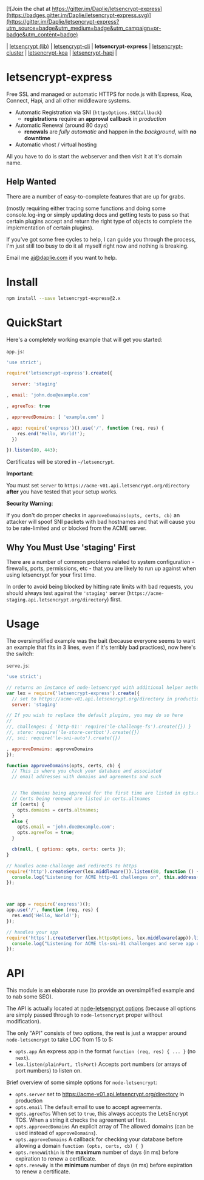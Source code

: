 [![Join the chat at https://gitter.im/Daplie/letsencrypt-express](https://badges.gitter.im/Daplie/letsencrypt-express.svg)](https://gitter.im/Daplie/letsencrypt-express?utm_source=badge&utm_medium=badge&utm_campaign=pr-badge&utm_content=badge)

| [letsencrypt (lib)](https://github.com/Daplie/node-letsencrypt)
| [letsencrypt-cli](https://github.com/Daplie/letsencrypt-cli)
| **letsencrypt-express**
| [letsencrypt-cluster](https://github.com/Daplie/letsencrypt-cluster)
| [letsencrypt-koa](https://github.com/Daplie/letsencrypt-koa)
| [letsencrypt-hapi](https://github.com/Daplie/letsencrypt-hapi)
|

letsencrypt-express
===================

Free SSL and managed or automatic HTTPS for node.js with Express, Koa, Connect, Hapi, and all other middleware systems.

* Automatic Registration via SNI (`httpsOptions.SNICallback`)
  * **registrations** require an **approval callback** in *production*
* Automatic Renewal (around 80 days)
  * **renewals** are *fully automatic* and happen in the *background*, with **no downtime**
* Automatic vhost / virtual hosting

All you have to do is start the webserver and then visit it at it's domain name.

Help Wanted
-----------

There are a number of easy-to-complete features that are up for grabs.

(mostly requiring either tracing some functions and doing some console.log-ing
or simply updating docs and getting tests to pass so that certain plugins accept
and return the right type of objects to complete the implementation
of certain plugins).

If you've got some free cycles to help, I can guide you through the process,
I'm just still too busy to do it all myself right now and nothing is breaking.

Email me <aj@daplie.com> if you want to help.

Install
=======

```bash
npm install --save letsencrypt-express@2.x
```

QuickStart
==========

Here's a completely working example that will get you started:

`app.js`:
```javascript
'use strict';

require('letsencrypt-express').create({

  server: 'staging'

, email: 'john.doe@example.com'

, agreeTos: true

, approvedDomains: [ 'example.com' ]

, app: require('express')().use('/', function (req, res) {
    res.end('Hello, World!');
  })

}).listen(80, 443);
```

Certificates will be stored in `~/letsencrypt`.

**Important**:

You must set `server` to `https://acme-v01.api.letsencrypt.org/directory` **after**
you have tested that your setup works.

**Security Warning**:

If you don't do proper checks in `approveDomains(opts, certs, cb)`
an attacker will spoof SNI packets with bad hostnames and that will
cause you to be rate-limited and or blocked from the ACME server.

Why You Must Use 'staging' First
--------------------------------

There are a number of common problems related to system configuration -
firewalls, ports, permissions, etc - that you are likely to run up against
when using letsencrypt for your first time.

In order to avoid being blocked by hitting rate limits with bad requests,
you should always test against the `'staging'` server
(`https://acme-staging.api.letsencrypt.org/directory`) first.

Usage
=====

The oversimplified example was the bait
(because everyone seems to want an example that fits in 3 lines, even if it's terribly bad practices),
now here's the switch:

`serve.js`:
```javascript
'use strict';

// returns an instance of node-letsencrypt with additional helper methods
var lex = require('letsencrypt-express').create({
  // set to https://acme-v01.api.letsencrypt.org/directory in production
  server: 'staging'

// If you wish to replace the default plugins, you may do so here
//
//, challenges: { 'http-01:' require('le-challenge-fs').create({}) }
//, store: require('le-store-certbot').create({})
//, sni: require('le-sni-auto').create({})

, approveDomains: approveDomains
});
```

```javascript
function approveDomains(opts, certs, cb) {
  // This is where you check your database and associated
  // email addresses with domains and agreements and such


  // The domains being approved for the first time are listed in opts.domains
  // Certs being renewed are listed in certs.altnames
  if (certs) {
    opts.domains = certs.altnames;
  }
  else {
    opts.email = 'john.doe@example.com';
    opts.agreeTos = true;
  }

  cb(null, { options: opts, certs: certs });
}
```


```javascript
// handles acme-challenge and redirects to https
require('http').createServer(lex.middleware()).listen(80, function () {
  console.log("Listening for ACME http-01 challenges on", this.address());
});



var app = require('express')();
app.use('/', function (req, res) {
  res.end('Hello, World!');
});

// handles your app
require('https').createServer(lex.httpsOptions, lex.middleware(app)).listen(443, function () {
  console.log("Listening for ACME tls-sni-01 challenges and serve app on", this.address());
});
```

API
===

This module is an elaborate ruse (to provide an oversimplified example and to nab some SEO).

The API is actually located at [node-letsencrypt options](https://github.com/Daplie/node-letsencrypt)
(because all options are simply passed through to `node-letsencrypt` proper without modification).

The only "API" consists of two options, the rest is just a wrapper around `node-letsencrypt` to take LOC from 15 to 5:

* `opts.app` An express app in the format `function (req, res) { ... }` (no `next`).
* `lex.listen(plainPort, tlsPort)` Accepts port numbers (or arrays of port numbers) to listen on.

Brief overview of some simple options for `node-letsencrypt`:

* `opts.server` set to https://acme-v01.api.letsencrypt.org/directory in production
* `opts.email` The default email to use to accept agreements.
* `opts.agreeTos` When set to `true`, this always accepts the LetsEncrypt TOS. When a string it checks the agreement url first.
* `opts.approvedDomains` An explicit array of The allowed domains (can be used instead of `approveDomains`).
* `opts.approveDomains` A callback for checking your database before allowing a domain `function (opts, certs, cb) { }`
* `opts.renewWithin` is the **maximum** number of days (in ms) before expiration to renew a certificate.
* `opts.renewBy` is the **minimum** number of days (in ms) before expiration to renew a certificate.
